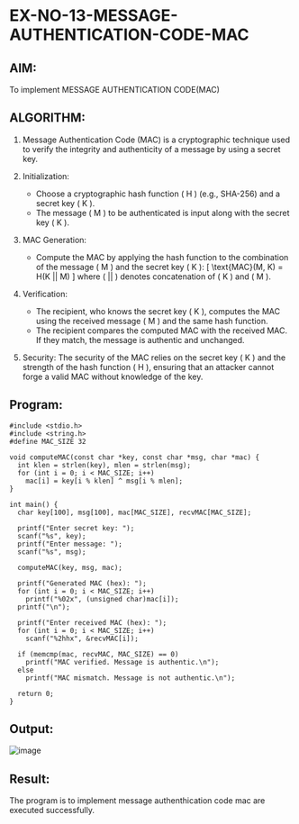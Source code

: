 # EX-NO-13-MESSAGE-AUTHENTICATION-CODE-MAC

## AIM:
To implement MESSAGE AUTHENTICATION CODE(MAC)

## ALGORITHM:

1. Message Authentication Code (MAC) is a cryptographic technique used to verify the integrity and authenticity of a message by using a secret key.

2. Initialization:
   - Choose a cryptographic hash function \( H \) (e.g., SHA-256) and a secret key \( K \).
   - The message \( M \) to be authenticated is input along with the secret key \( K \).

3. MAC Generation:
   - Compute the MAC by applying the hash function to the combination of the message \( M \) and the secret key \( K \): 
     \[
     \text{MAC}(M, K) = H(K || M)
     \]
     where \( || \) denotes concatenation of \( K \) and \( M \).

4. Verification:
   - The recipient, who knows the secret key \( K \), computes the MAC using the received message \( M \) and the same hash function.
   - The recipient compares the computed MAC with the received MAC. If they match, the message is authentic and unchanged.

5. Security: The security of the MAC relies on the secret key \( K \) and the strength of the hash function \( H \), ensuring that an attacker cannot forge a valid MAC without knowledge of the key.

## Program:
~~~
#include <stdio.h>
#include <string.h>
#define MAC_SIZE 32

void computeMAC(const char *key, const char *msg, char *mac) {
  int klen = strlen(key), mlen = strlen(msg);
  for (int i = 0; i < MAC_SIZE; i++)
    mac[i] = key[i % klen] ^ msg[i % mlen];
}

int main() {
  char key[100], msg[100], mac[MAC_SIZE], recvMAC[MAC_SIZE];

  printf("Enter secret key: ");
  scanf("%s", key);
  printf("Enter message: ");
  scanf("%s", msg);

  computeMAC(key, msg, mac);

  printf("Generated MAC (hex): ");
  for (int i = 0; i < MAC_SIZE; i++)
    printf("%02x", (unsigned char)mac[i]);
  printf("\n");

  printf("Enter received MAC (hex): ");
  for (int i = 0; i < MAC_SIZE; i++)
    scanf("%2hhx", &recvMAC[i]);

  if (memcmp(mac, recvMAC, MAC_SIZE) == 0)
    printf("MAC verified. Message is authentic.\n");
  else
    printf("MAC mismatch. Message is not authentic.\n");

  return 0;
}
~~~
## Output:
![image](https://github.com/user-attachments/assets/0efbea20-2848-4f8f-8234-64179d871b6e)

## Result:
The program is to implement message authenthication code mac are executed successfully.
